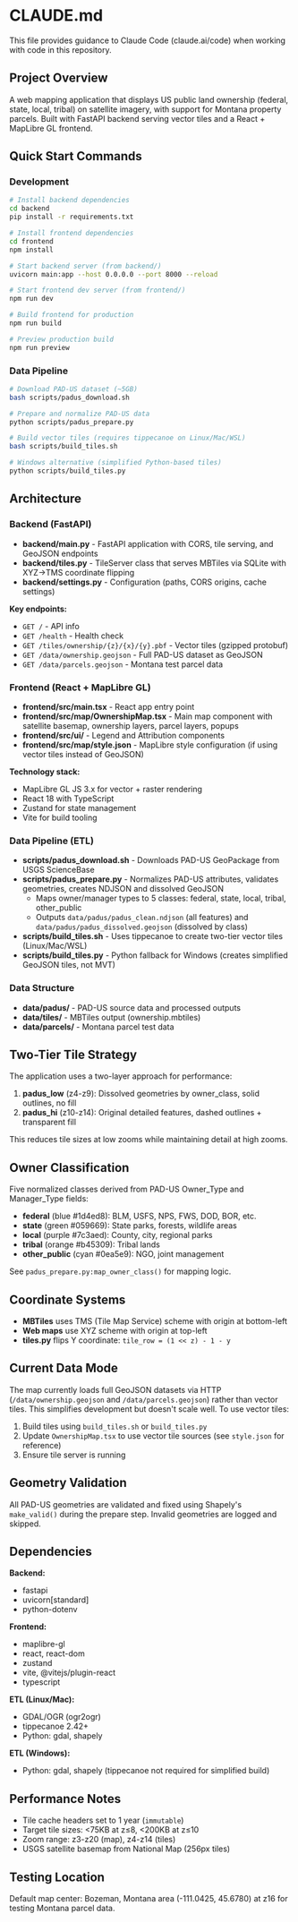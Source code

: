 # CLAUDE.md

This file provides guidance to Claude Code (claude.ai/code) when working with code in this repository.

## Project Overview

A web mapping application that displays US public land ownership (federal, state, local, tribal) on satellite imagery, with support for Montana property parcels. Built with FastAPI backend serving vector tiles and a React + MapLibre GL frontend.

## Quick Start Commands

### Development
```bash
# Install backend dependencies
cd backend
pip install -r requirements.txt

# Install frontend dependencies
cd frontend
npm install

# Start backend server (from backend/)
uvicorn main:app --host 0.0.0.0 --port 8000 --reload

# Start frontend dev server (from frontend/)
npm run dev

# Build frontend for production
npm run build

# Preview production build
npm run preview
```

### Data Pipeline
```bash
# Download PAD-US dataset (~5GB)
bash scripts/padus_download.sh

# Prepare and normalize PAD-US data
python scripts/padus_prepare.py

# Build vector tiles (requires tippecanoe on Linux/Mac/WSL)
bash scripts/build_tiles.sh

# Windows alternative (simplified Python-based tiles)
python scripts/build_tiles.py
```

## Architecture

### Backend (FastAPI)
- **backend/main.py** - FastAPI application with CORS, tile serving, and GeoJSON endpoints
- **backend/tiles.py** - TileServer class that serves MBTiles via SQLite with XYZ→TMS coordinate flipping
- **backend/settings.py** - Configuration (paths, CORS origins, cache settings)

**Key endpoints:**
- `GET /` - API info
- `GET /health` - Health check
- `GET /tiles/ownership/{z}/{x}/{y}.pbf` - Vector tiles (gzipped protobuf)
- `GET /data/ownership.geojson` - Full PAD-US dataset as GeoJSON
- `GET /data/parcels.geojson` - Montana test parcel data

### Frontend (React + MapLibre GL)
- **frontend/src/main.tsx** - React app entry point
- **frontend/src/map/OwnershipMap.tsx** - Main map component with satellite basemap, ownership layers, parcel layers, popups
- **frontend/src/ui/** - Legend and Attribution components
- **frontend/src/map/style.json** - MapLibre style configuration (if using vector tiles instead of GeoJSON)

**Technology stack:**
- MapLibre GL JS 3.x for vector + raster rendering
- React 18 with TypeScript
- Zustand for state management
- Vite for build tooling

### Data Pipeline (ETL)
- **scripts/padus_download.sh** - Downloads PAD-US GeoPackage from USGS ScienceBase
- **scripts/padus_prepare.py** - Normalizes PAD-US attributes, validates geometries, creates NDJSON and dissolved GeoJSON
  - Maps owner/manager types to 5 classes: federal, state, local, tribal, other_public
  - Outputs `data/padus/padus_clean.ndjson` (all features) and `data/padus/padus_dissolved.geojson` (dissolved by class)
- **scripts/build_tiles.sh** - Uses tippecanoe to create two-tier vector tiles (Linux/Mac/WSL)
- **scripts/build_tiles.py** - Python fallback for Windows (creates simplified GeoJSON tiles, not MVT)

### Data Structure
- **data/padus/** - PAD-US source data and processed outputs
- **data/tiles/** - MBTiles output (ownership.mbtiles)
- **data/parcels/** - Montana parcel test data

## Two-Tier Tile Strategy

The application uses a two-layer approach for performance:

1. **padus_low** (z4-z9): Dissolved geometries by owner_class, solid outlines, no fill
2. **padus_hi** (z10-z14): Original detailed features, dashed outlines + transparent fill

This reduces tile sizes at low zooms while maintaining detail at high zooms.

## Owner Classification

Five normalized classes derived from PAD-US Owner_Type and Manager_Type fields:

- **federal** (blue #1d4ed8): BLM, USFS, NPS, FWS, DOD, BOR, etc.
- **state** (green #059669): State parks, forests, wildlife areas
- **local** (purple #7c3aed): County, city, regional parks
- **tribal** (orange #b45309): Tribal lands
- **other_public** (cyan #0ea5e9): NGO, joint management

See `padus_prepare.py:map_owner_class()` for mapping logic.

## Coordinate Systems

- **MBTiles** uses TMS (Tile Map Service) scheme with origin at bottom-left
- **Web maps** use XYZ scheme with origin at top-left
- **tiles.py** flips Y coordinate: `tile_row = (1 << z) - 1 - y`

## Current Data Mode

The map currently loads full GeoJSON datasets via HTTP (`/data/ownership.geojson` and `/data/parcels.geojson`) rather than vector tiles. This simplifies development but doesn't scale well. To use vector tiles:

1. Build tiles using `build_tiles.sh` or `build_tiles.py`
2. Update `OwnershipMap.tsx` to use vector tile sources (see `style.json` for reference)
3. Ensure tile server is running

## Geometry Validation

All PAD-US geometries are validated and fixed using Shapely's `make_valid()` during the prepare step. Invalid geometries are logged and skipped.

## Dependencies

**Backend:**
- fastapi
- uvicorn[standard]
- python-dotenv

**Frontend:**
- maplibre-gl
- react, react-dom
- zustand
- vite, @vitejs/plugin-react
- typescript

**ETL (Linux/Mac):**
- GDAL/OGR (ogr2ogr)
- tippecanoe 2.42+
- Python: gdal, shapely

**ETL (Windows):**
- Python: gdal, shapely (tippecanoe not required for simplified build)

## Performance Notes

- Tile cache headers set to 1 year (`immutable`)
- Target tile sizes: <75KB at z≤8, <200KB at z≤10
- Zoom range: z3-z20 (map), z4-z14 (tiles)
- USGS satellite basemap from National Map (256px tiles)

## Testing Location

Default map center: Bozeman, Montana area (-111.0425, 45.6780) at z16 for testing Montana parcel data.